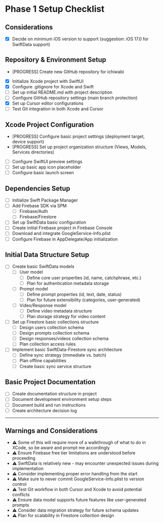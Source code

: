 # Phase 1 Setup Checklist

## Considerations
- [x] Decide on minimum iOS version to support (suggestion: iOS 17.0 for SwiftData support)

## Repository & Environment Setup
- [PROGRESS] Create new GitHub repository for ichiwabi
- [x] Initialize Xcode project with SwiftUI
- [x] Configure .gitignore for Xcode and Swift
- [ ] Set up initial README.md with project description
- [ ] Configure GitHub repository settings (main branch protection)
- [x] Set up Cursor editor configurations
- [ ] Test Git integration in both Xcode and Cursor

## Xcode Project Configuration
- [PROGRESS] Configure basic project settings (deployment target, device support)
- [PROGRESS] Set up project organization structure (Views, Models, Services directories)
- [ ] Configure SwiftUI preview settings
- [ ] Set up basic app icon placeholder
- [ ] Configure basic launch screen

## Dependencies Setup
- [ ] Initialize Swift Package Manager
- [ ] Add Firebase SDK via SPM
  - [ ] Firebase/Auth
  - [ ] Firebase/Firestore
- [ ] Set up SwiftData basic configuration
- [ ] Create initial Firebase project in Firebase Console
- [ ] Download and integrate GoogleService-Info.plist
- [ ] Configure Firebase in AppDelegate/App initialization

## Initial Data Structure Setup
- [ ] Create basic SwiftData models
  - [ ] User model
    - [ ] Define core user properties (id, name, catchphrase, etc.)
    - [ ] Plan for authentication metadata storage
  - [ ] Prompt model
    - [ ] Define prompt properties (id, text, date, status)
    - [ ] Plan for future extensibility (categories, user-generated)
  - [ ] Video/Response model
    - [ ] Define video metadata structure
    - [ ] Plan storage strategy for video content
- [ ] Set up Firestore basic collections structure
  - [ ] Design users collection schema
  - [ ] Design prompts collection schema
  - [ ] Design responses/videos collection schema
  - [ ] Plan collection access rules
- [ ] Implement basic SwiftData-Firestore sync architecture
  - [ ] Define sync strategy (immediate vs. batch)
  - [ ] Plan offline capabilities
  - [ ] Create basic sync service structure

## Basic Project Documentation
- [ ] Create documentation structure in project
- [ ] Document development environment setup steps
- [ ] Document build and run instructions
- [ ] Create architecture decision log

---

## Warnings and Considerations
- ⚠️ Some of this will require more of a walkthrough of what to do in XCode, so be aware and prompt me accordingly
- ⚠️ Ensure Firebase free tier limitations are understood before proceeding
- ⚠️ SwiftData is relatively new - may encounter unexpected issues during implementation
- ⚠️ Consider implementing proper error handling from the start
- ⚠️ Make sure to never commit GoogleService-Info.plist to version control
- ⚠️ Test Git workflow in both Cursor and Xcode to avoid potential conflicts
- ⚠️ Ensure data model supports future features like user-generated prompts
- ⚠️ Consider data migration strategy for future schema updates
- ⚠️ Plan for scalability in Firestore collection design 